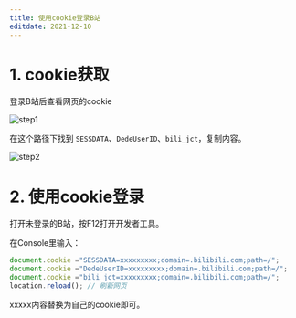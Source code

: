 ```yaml
---
title: 使用cookie登录B站
editdate: 2021-12-10
---
```


# 1. cookie获取

登录B站后查看网页的cookie

![step1](https://cdn.jsdelivr.net/gh/Melody-of-Oblivion/MoOpics@main/images/posts/blblcookie/1.png)

在这个路径下找到 `SESSDATA`、`DedeUserID`、`bili_jct`，复制内容。

![step2](https://cdn.jsdelivr.net/gh/Melody-of-Oblivion/MoOpics@main/images/posts/blblcookie/2.png)



# 2. 使用cookie登录

打开未登录的B站，按F12打开开发者工具。

在Console里输入：

```javascript
document.cookie ="SESSDATA=xxxxxxxxx;domain=.bilibili.com;path=/";
document.cookie ="DedeUserID=xxxxxxxxx;domain=.bilibili.com;path=/";
document.cookie ="bili_jct=xxxxxxxxx;domain=.bilibili.com;path=/";
location.reload(); // 刷新网页
```

xxxxx内容替换为自己的cookie即可。